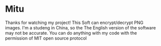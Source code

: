# Mitu
Thanks for watching my project!
This Soft can encrypt/decrypt PNG images.
I'm a studeng in China, so the The English version of the software may not be accurate. 
You can do anything with my code with the permission of MIT open source protocol
